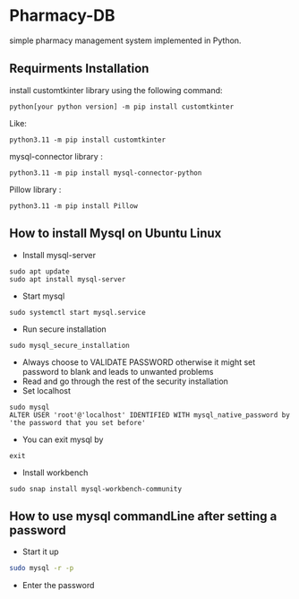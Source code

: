 # Pharmacy-DB

simple pharmacy management system implemented in Python.
## Requirments Installation

install  customtkinter library using the following command:

```
python[your python version] -m pip install customtkinter
```
Like:
```
python3.11 -m pip install customtkinter
```
mysql-connector library :

```
python3.11 -m pip install mysql-connector-python
```


Pillow library :

```
python3.11 -m pip install Pillow
```




## How to install Mysql on Ubuntu Linux
- Install mysql-server
``` 
sudo apt update
sudo apt install mysql-server
```
- Start mysql
```
sudo systemctl start mysql.service
```
- Run secure installation
```
sudo mysql_secure_installation
```
- Always choose to VALIDATE PASSWORD otherwise it might set password to blank and leads to unwanted problems
- Read and go through the rest of the security installation 
- Set localhost
```
sudo mysql
ALTER USER 'root'@'localhost' IDENTIFIED WITH mysql_native_password by 'the password that you set before'
```
- You can exit mysql by
```
exit
```
- Install workbench
```
sudo snap install mysql-workbench-community
```


## How to use mysql commandLine after setting a password
- Start it up
```bash
sudo mysql -r -p
```
- Enter the password